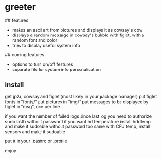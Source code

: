 # greeter



## features  

- makes an ascii art from pictures and displays it as cowsay's cow 
- displays a random message in cowsay's bubble with figlet, with a random font and color
- tries to display useful system info
  

## coming features  

- options to turn on/off features
- separate file for system info personalisation
  

## install

get jp2a, cowsay and figlet (most likely in your package manager)
put figlet fonts in "fonts/"
put pictures in "img/"
put messages to be displayed by figlet in "msg", one per line

if you want the number of failed logs since last log you need to authorize sudo lastb without password
if you want hd temperature install hddtemp and make it sudoable without password too
same with CPU temp, install sensors and make it sudoable

put it in your .bashrc or .profile

enjoy
